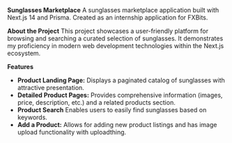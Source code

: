 **Sunglasses Marketplace**
A sunglasses marketplace application built with Next.js 14 and Prisma. Created as an internship application for FXBits.

**About the Project**
This project showcases a user-friendly platform for browsing and searching a curated selection of sunglasses. It demonstrates my proficiency in modern web development technologies within the Next.js ecosystem.

**Features**

- **Product Landing Page:** Displays a paginated catalog of sunglasses with attractive presentation.
- **Detailed Product Pages:** Provides comprehensive information (images, price, description, etc.) and a related products section.
- **Product Search** Enables users to easily find sunglasses based on keywords.
- **Add a Product:** Allows for adding new product listings and has image upload functionality with uploadthing.
